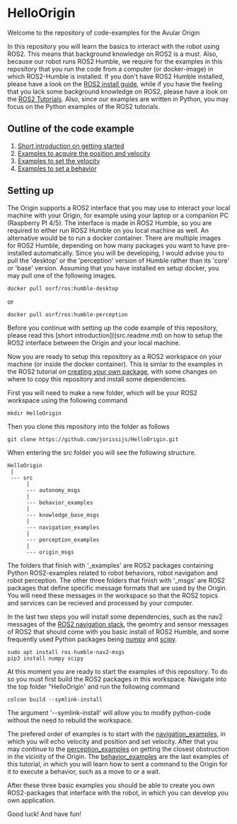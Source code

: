 # HelloOrigin
Welcome to the repository of code-examples for the Avular Origin

In this repository you will learn the basics to interact with the robot using ROS2. This means that background knowledge on ROS2 is a must. Also, because our robot runs ROS2 Humble, we require for the examples in this repository that you run the code from a computer (or docker-image) in which ROS2-Humble is installed. If you don't have ROS2 Humble installed, please have a look on the [ROS2 install guide](https://docs.ros.org/en/humble/Installation.html), while if you have the feeling that you lack some background knowledge on ROS2, please have a look on the [ROS2 Tutorials](https://docs.ros.org/en/humble/Tutorials.html). Also, since our examples are written in Python, you may focus on the Python examples of the ROS2 tutorials.

## Outline of the code example
1. [Short introduction on getting started](src.readme.md)
2. [Examples to acquire the position and velocity](src/navigation_examples/readme.md)
3. [Examples to set the velocity](src/navigation_examples/readme.md)
4. [Examples to set a behavior](src/behavior_examples/readme.md)

## Setting up
The Origin supports a ROS2 interface that you may use to interact your local machine with your Origin, for example using your laptop or a companion PC (Raspberry PI 4/5). The interface is made in ROS2 Humble, so you are required to either run ROS2 Humble on you local machine as well. An alternative would be to run a docker container. There are multiple images for ROS2 Humble, depending on how many packages you want to have pre-installed automatically. Since you will be developing, I would advise you to pull the 'desktop' or the 'perception' version of Humble rather than its 'core' or 'base' version. Assuming that you have installed en setup docker, you may pull one of the following images. 
```
docker pull osrf/ros:humble-desktop
```
or
```
docker pull osrf/ros:humble-perception
```
Before you continue with setting up the code example of this repository, please read this [short introduction]((src.readme.md) on how to setup the ROS2 interface between the Origin and your local machine.


Now you are ready to setup this repository as a ROS2 workspace on your machine (or inside the docker container). This is simlar to the examples in the ROS2 tutorial on [creating your own package](https://docs.ros.org/en/foxy/Tutorials/Beginner-Client-Libraries/Creating-Your-First-ROS2-Package.html), with some changes on where to copy this repository and install some dependencies.

First you will need to make a new folder, which will be your ROS2 workspace using the following command
```
mkdir HelloOrigin
```
Then you clone this repository into the folder as follows
```
git clone https://github.com/jorissijs/HelloOrigin.git
```
When entering the src folder you will see the following structure.
```
HelloOrigin
 |
 --- src
      |
      --- autonomy_msgs
      |
      --- behavior_examples
      |
      --- knowledge_base_msgs
      |
      --- navigation_examples
      |
      --- perception_examples
      |
      --- origin_msgs      
```
The folders that finish with '_examples' are ROS2 packages containing Python ROS2-examples related to robot behaviors, robot navigation and robot perception. The other three folders that finish with '_msgs' are ROS2 packages that define specific message formats that are used by the Origin. You will need these messages in the workspace so that the ROS2 topics and services can be recieved and processed by your computer. 


In the last two steps you will install some dependencies, such as the nav2 messages of the [ROS2 navigation stack](https://navigation.ros.org/), the geomtry and sensor messages of ROS2 that should come with you basic install of ROS2 Humble, and some frequently used Python packages being [numpy](https://numpy.org/) and [scipy](https://scipy.org/).
```
sudo apt install ros-humble-nav2-msgs
pip3 install numpy scipy
```
At this moment you are ready to start the examples of this repository. To do so you must first build the ROS2 packages in this workspace. Navigate into the top folder "HelloOrigin' and run the following command
```
colcon build --symlink-install
```
The argument '--symlink-install' will allow you to modify python-code without the need to rebuild the workspace.

The prefered order of examples is to start with the [navigation_examples](src/navigation_examples/readme.md), in which you will echo velocity and position and set velocity. After that you may continue to the [perception_examples](src/perception_examples/readme.md) on getting the closest obstruction in the vicinity of the Origin. The [behavior_examples](src/behavior_examples/readme.md) are the last examples of this tutorial, in which you will learn how to sent a command to the Origin for it to execute a behavior, such as a move to or a wait.

After these three basic examples you should be able to create you own ROS2-packages that interface with the robot, in which you can develop you own application.

Good luck!
And have fun!
